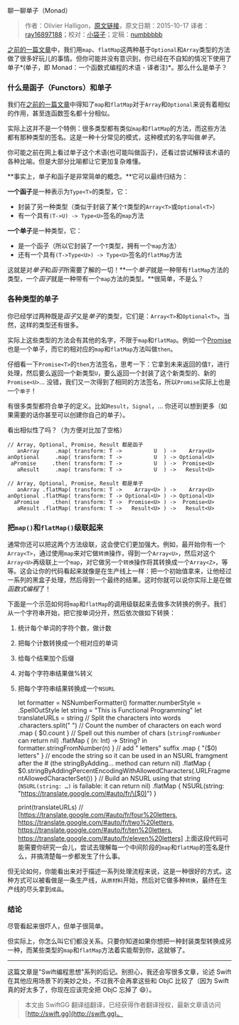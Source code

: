 聊一聊单子（Monad）

> 作者：Olivier Halligon，[原文链接](http://alisoftware.github.io/swift/2015/10/17/lets-talk-about-monads/)，原文日期：2015-10-17
> 译者：[ray16897188](http://www.jianshu.com/users/97c49dfd1f9f/latest_articles)；校对：[小袋子](http://daizi.me)；定稿：[numbbbbb](https://github.com/numbbbbb)
  









[之前的一篇文章](http://alisoftware.github.io/swift/2015/10/11/thinking-in-swift-4/)中，我们用`map`、`flatMap`这两种基于`Optional`和`Array`类型的方法做了很多好玩儿的事情。但你可能并没有意识到，你已经在不自知的情况下使用了单子*(单子，即 Monad：一个函数式编程的术语 - 译者注)*。那么什么是单子？



### 什么是函子（Functors）和单子

我们在[之前的一篇文章](http://alisoftware.github.io/swift/2015/10/11/thinking-in-swift-4/)中得知了`map`和`flatMap`对于`Array`和`Optional`来说有着相似的作用，甚至连函数签名都十分相似。

实际上这并不是一个特例：很多类型都有类似`map`和`flatMap`的方法，而这些方法都有那种类型的签名。这是一种十分常见的模式，这种模式的名字叫做*单子*。

你可能之前在网上看过单子这个术语(也可能叫做函子)，还看过尝试解释该术语的各种比喻。但是大部分比喻都让它更加复杂难懂。

**事实上，单子和函子是非常简单的概念。**它可以最终归结为：

**一个函子**是一种表示为`Type<T>`的类型，它：

- 封装了另一种类型（类似于封装了某个`T`类型的`Array<T>`或`Optional<T>`）
- 有一个具有`(T->U) -> Type<U>`签名的`map`方法

**一个单子**是一种类型，它：

- 是一个函子（所以它封装了一个`T`类型，拥有一个`map`方法）
- 还有一个具有`(T->Type<U>) -> Type<U>`签名的`flatMap`方法

这就是对*单子*和*函子*所需要了解的一切！**一个*单子*就是一种带有`flatMap`方法的类型，一个*函子*就是一种带有一个`map`方法的类型。**很简单，不是么？

### 各种类型的单子

你已经学过两种既是*函子*又是*单子*的类型，它们是：`Array<T>`和`Optional<T>`。当然，这样的类型还有很多。

实际上这些类型的方法会有其他的名字，不限于`map`和`flatMap`。例如一个[Promise](http://promisekit.org/)也是一个单子，而它的相对应的`map`和`flatMap`方法叫做`then`。

仔细看一下`Promise<T>`的`then`方法签名，思考一下：它拿到未来返回的值`T`，进行处理，然后要么返回一个新类型`U`，要么返回一个封装了这个新类型的、新的`Promise<U>`... 没错，我们又一次得到了相同的方法签名，所以`Promise`实际上也是一个`单子`！

有很多类型都符合单子的定义。比如`Result`，`Signal`，... 你还可以想到更多（如果需要的话你甚至可以创建你自己的单子）。

看出相似性了吗？（为方便对比加了空格）

    
    // Array, Optional, Promise, Result 都是函子
       anArray     .map( transform: T ->          U  ) ->    Array<U>
    anOptional     .map( transform: T ->          U  ) -> Optional<U>
     aPromise     .then( transform: T ->          U  ) ->  Promise<U>
       aResult     .map( transform: T ->          U  ) ->   Result<U>
    
    // Array, Optional, Promise, Result 都是单子
       anArray .flatMap( transform: T ->    Array<U> ) ->    Array<U>
    anOptional .flatMap( transform: T -> Optional<U> ) -> Optional<U>
      aPromise    .then( transform: T ->  Promise<U> ) ->  Promise<U>
       aResult .flatMap( transform: T ->   Result<U> ) ->   Result<U>

### 把`map()`和`flatMap()`级联起来

通常你还可以把这两个方法级联，这会使它们更加强大。例如，最开始你有一个`Array<T>`，通过使用`map`来对它做`转换`操作，得到一个`Array<U>`，然后对这个`Array<U>`再级联上一个`map`，对它做另一个`转换`操作将其转换成一个`Array<Z>`，等等。这会让你的代码看起来就像是在生产线上一样：把一个初始值拿来，让他经过一系列的黑盒子处理，然后得到一个最终的结果。这时你就可以说你实际上是在做*函数式编程*了！

下面是一个示范如何将`map`和`flatMap`的调用级联起来去做多次转换的例子。我们从一个字符串开始，把它按单词分开，然后依次做如下转换：

1. 统计每个单词的字符个数，做计数
2. 把每个计数转换成一个相对应的单词
3. 给每个结果加个后缀
4. 对每个字符串结果做%转义
5. 把每个字符串结果转换成一个`NSURL`

    
    let formatter = NSNumberFormatter()
    formatter.numberStyle = .SpellOutStyle
    let string = "This is Functional Programming"
    let translateURLs = string
        // Split the characters into words
        .characters.split(" ")
        // Count the number of characters on each word
        .map { $0.count }
         // Spell out this number of chars (`stringFromNumber` can return nil)
        .flatMap { (n: Int) -> String? in formatter.stringFromNumber(n) }
         // add " letters" suffix
        .map { "\($0) letters" }
        // encode the string so it can be used in an NSURL framgment after the # (the stringByAdding… method can return nil)
        .flatMap { $0.stringByAddingPercentEncodingWithAllowedCharacters(.URLFragmentAllowedCharacterSet()) }
        // Build an NSURL using that string (`NSURL(string: …)` is failable: it can return nil)
        .flatMap { NSURL(string: "https://translate.google.com/#auto/fr/\($0)") }
    
    print(translateURLs)
    // [https://translate.google.com/#auto/fr/four%20letters, https://translate.google.com/#auto/fr/two%20letters, https://translate.google.com/#auto/fr/ten%20letters, https://translate.google.com/#auto/fr/eleven%20letters]
上面这段代码可能需要你研究一会儿，尝试去理解每一个中间阶段的`map`和`flatMap`的签名是什么，并搞清楚每一步都发生了什么事。

但无论如何，你能看出来对于描述一系列处理流程来说，这是一种很好的方式。这种方式可以被看做是一条生产线，从`原材料`开始，然后对它做多种`转换`，最终在生产线的尽头拿到`成品`。

### 结论

尽管看起来很吓人，但单子很简单。

但实际上，你怎么叫它们都没关系。只要你知道如果你想把一种封装类型转换成另一种，而某些类型的`map`和`flatMap`方法着实能帮到你，这就够了。

---

这篇文章是"Swift编程思想"系列的后记。别担心，我还会写很多文章，论述 Swift 在其他应用场景下的美妙之处，不过我不会再拿这些和 ObjC 比较了（因为 Swift 真的好太多了，你现在应该完全把 ObjC 忘掉了 😄）。
> 本文由 SwiftGG 翻译组翻译，已经获得作者翻译授权，最新文章请访问 [http://swift.gg](http://swift.gg)。